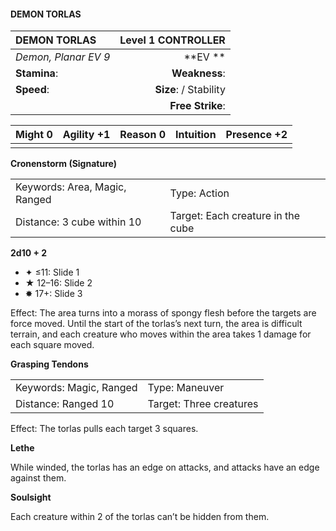 #### DEMON TORLAS

| DEMON TORLAS         | **Level 1 CONTROLLER** |
| :------------------- | ---------------------: |
| *Demon, Planar EV 9* |            \*\*EV \*\* |
| **Stamina**:         |          **Weakness**: |
| **Speed**:           | **Size**:  / Stability |
|                      |       **Free Strike**: |

| **Might** 0 | **Agility** +1 | **Reason** 0 | **Intuition** | **Presence** +2 |
| ----------- | -------------- | ------------ | ------------- | --------------- |
|             |                |              |               |                 |

**Cronenstorm (Signature)**

|                               |                                   |
| :---------------------------- | :-------------------------------- |
| Keywords: Area, Magic, Ranged | Type: Action                      |
| Distance: 3 cube within 10    | Target: Each creature in the cube |

**2d10 + 2**

- ✦ ≤11: Slide 1
- ★ 12–16: Slide 2
- ✸ 17+: Slide 3

Effect: The area turns into a morass of spongy flesh before the targets are force moved. Until the start of the torlas’s next turn, the area is difficult terrain, and each creature who moves within the area takes 1 damage for each square moved.

**Grasping Tendons**

|                         |                         |
| :---------------------- | :---------------------- |
| Keywords: Magic, Ranged | Type: Maneuver          |
| Distance: Ranged 10     | Target: Three creatures |

Effect: The torlas pulls each target 3 squares.

**Lethe**

While winded, the torlas has an edge on attacks, and attacks have an edge against them.

**Soulsight**

Each creature within 2 of the torlas can’t be hidden from them.
